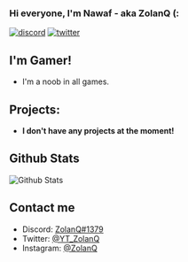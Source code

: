 ### Hi everyone, I'm Nawaf - aka ZolanQ (:

<p align="left">
<a href="https://discord.com/channels/@me/845104522811932732"><img src="https://img.shields.io/badge/Discord-ZolanQ%231379-%237289DA?style=flat&logo=discord" alt="discord"/></a>
<a href="https://twitter.com/intent/follow?original_referer=https%3A%2F%2Fgithub.com%2FYT_ZolanQ&screen_name=YT_ZolanQ"><img src="https://img.shields.io/badge/Twitter-@im2rnadoo-%231DA1F2?style=flat&logo=twitter" alt="twitter"/></a>
<br/>

## I'm Gamer!
  
- I'm a noob in all games.
  
## Projects:
  
* **I don't have any projects at the moment!**
  
## Github Stats
<img src="https://github-readme-stats.vercel.app/api?username=ZolanQ&show_icons=true&theme=light&count_private=true" alt="Github Stats"/>
  
## Contact me
- Discord: [ZolanQ#1379](https://discord.com/channels/@me/845104522811932732)
- Twitter: [@YT_ZolanQ](https://twitter.com/YT_ZolanQ)
- Instagram: [@ZolanQ](https://www.instagram.com/zolanq)
